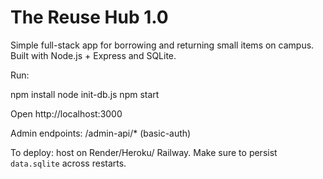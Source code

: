 # The Reuse Hub 1.0

Simple full-stack app for borrowing and returning small items on campus. Built with Node.js + Express and SQLite.

Run:

  npm install
  node init-db.js
  npm start

Open http://localhost:3000

Admin endpoints: /admin-api/* (basic-auth)


To deploy: host on Render/Heroku/ Railway. Make sure to persist `data.sqlite` across restarts.
